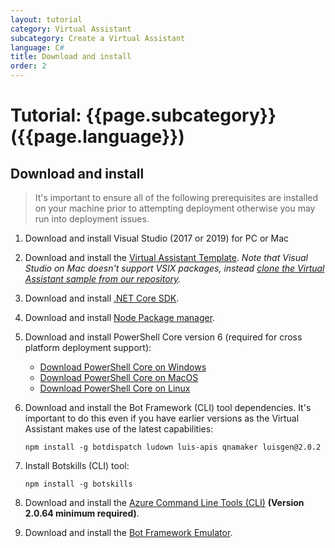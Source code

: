 ```yaml
---
layout: tutorial
category: Virtual Assistant
subcategory: Create a Virtual Assistant
language: C#
title: Download and install
order: 2
---
```


# Tutorial: {{page.subcategory}} ({{page.language}})

## Download and install

> It's important to ensure all of the following prerequisites are installed on your machine prior to attempting deployment otherwise you may run into deployment issues.

1. Download and install Visual Studio (2017 or 2019) for PC or Mac
1. Download and install the [Virtual Assistant Template](https://marketplace.visualstudio.com/items?itemName=BotBuilder.VirtualAssistantTemplate). *Note that Visual Studio on Mac doesn't support VSIX packages, instead [clone the Virtual Assistant sample from our repository](https://github.com/microsoft/botframework-solutions/tree/master/templates/Virtual-Assistant-Template/csharp/Sample).*
2. Download and install [.NET Core SDK](https://www.microsoft.com/net/download).  
3. Download and install [Node Package manager](https://nodejs.org/en/).
4. Download and install PowerShell Core version 6 (required for cross platform deployment support):
   * [Download PowerShell Core on Windows](https://aka.ms/getps6-windows)
   * [Download PowerShell Core on MacOS](https://docs.microsoft.com/en-us/powershell/scripting/install/installing-powershell-core-on-macos?view=powershell-6)
   * [Download PowerShell Core on Linux](https://aka.ms/getps6-linux)
5. Download and install the Bot Framework (CLI) tool dependencies. It's important to do this even if you have earlier versions as the Virtual Assistant makes use of the latest capabilities:

   ```
   npm install -g botdispatch ludown luis-apis qnamaker luisgen@2.0.2
   ```
6. Install Botskills (CLI) tool:
   
   ```
   npm install -g botskills
   ```

7. Download and install the [Azure Command Line Tools (CLI)](https://docs.microsoft.com/en-us/cli/azure/install-azure-cli-windows?view=azure-cli-latest) **(Version 2.0.64 minimum required)**.
8. Download and install the [Bot Framework Emulator](https://aka.ms/botframework-emulator).